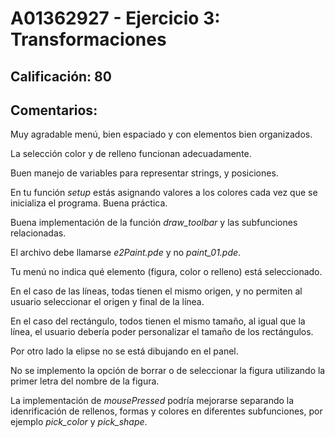 # A01362927 - Ejercicio 3: Transformaciones

## **Calificación**: 80

## **Comentarios**:

Muy agradable menú, bien espaciado y con elementos bien organizados.

La selección color y de relleno funcionan adecuadamente.

Buen manejo de variables para representar strings, y posiciones.

En tu función *setup* estás asignando valores a los colores cada vez que se inicializa el programa. Buena práctica.

Buena implementación de la función *draw_toolbar* y las subfunciones relacionadas.

El archivo debe llamarse *e2Paint.pde* y no *paint_01.pde*.

Tu menú no indica qué elemento (figura, color o relleno) está seleccionado.

En el caso de las líneas, todas tienen el mismo origen, y no permiten al usuario seleccionar el origen y final de la línea.

En el caso del rectángulo, todos tienen el mismo tamaño, al igual que la línea, el usuario debería poder personalizar el tamaño de los rectángulos.

Por otro lado la elipse no se está dibujando en el panel.

No se implemento la opción de borrar o de seleccionar la figura utilizando la primer letra del nombre de la figura.

La implementación de *mousePressed* podría mejorarse separando la idenrificación de rellenos, formas y colores en diferentes subfunciones, por ejemplo *pick_color* y *pick_shape*.
